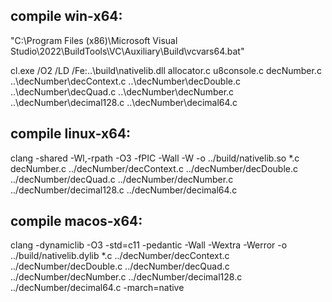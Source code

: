 ## compile win-x64:

"C:\Program Files (x86)\Microsoft Visual Studio\2022\BuildTools\VC\Auxiliary\Build\vcvars64.bat"

cl.exe /O2 /LD /Fe:..\build\nativelib.dll allocator.c u8console.c decNumber.c ..\decNumber\decContext.c ..\decNumber\decDouble.c ..\decNumber\decQuad.c ..\decNumber\decNumber.c ..\decNumber\decimal128.c ..\decNumber\decimal64.c

## compile linux-x64:

clang -shared -Wl,-rpath -O3 -fPIC -Wall -W -o ../build/nativelib.so *.c decNumber.c ../decNumber/decContext.c ../decNumber/decDouble.c ../decNumber/decQuad.c ../decNumber/decNumber.c ../decNumber/decimal128.c ../decNumber/decimal64.c

## compile macos-x64:

clang -dynamiclib -O3 -std=c11 -pedantic -Wall -Wextra -Werror -o ../build/nativelib.dylib *.c ../decNumber/decContext.c ../decNumber/decDouble.c ../decNumber/decQuad.c ../decNumber/decNumber.c ../decNumber/decimal128.c ../decNumber/decimal64.c -march=native
